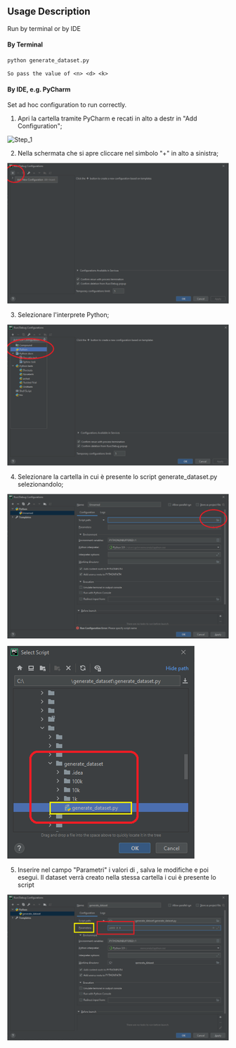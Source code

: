 
## Usage Description

Run by terminal or by IDE 

#### By Terminal

```shell
python generate_dataset.py
```
```
So pass the value of <n> <d> <k>
```

#### By IDE, e.g. PyCharm

Set ad hoc configuration to run correctly.


1. Apri la cartella tramite PyCharm e recati in alto a destr in "Add Configuration";

![Step_1](../utils/images/usage/1.png)

2. Nella schermata che si apre cliccare nel simbolo "+" in alto a sinistra;


![Step_2](utils/images/usage/2.png)

3. Selezionare l'interprete Python;


![Step_3](utils/images/usage/3.png)

4. Selezionare la cartella in cui è presente lo script generate_dataset.py selezionandolo;


![Step_4](utils/images/usage/4.png)



![Step_4.1](utils/images/usage/4.1.png)

5. Inserire nel campo "Parametri" i valori di <n> <d> <k>, salva le modifiche e poi esegui. Il dataset verrà creato nella stessa cartella i cui è presente lo script


![Step_5](utils/images/usage/5.png)

